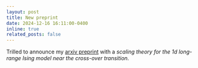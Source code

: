 ```yaml
---
layout: post
title: New preprint
date: 2024-12-16 16:11:00-0400
inline: true
related_posts: false
---
```


Trilled to announce my <a href="https://arxiv.org/pdf/2412.12243">arxiv preprint</a> with a <i>scaling theory<i> for the 1d long-range Ising model near the <i>cross-over transition<i>.
